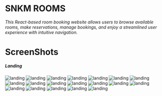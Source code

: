 # SNKM ROOMS

*This React-based room booking website allows users to browse available rooms, make reservations, manage bookings, and enjoy a streamlined user experience with intuitive navigation.*


# ScreenShots

##### Landing
<img src="images/landingcarousel.png" alt="landing"/>
<img src="images/landinghome.png" alt="landing"/>
<img src="images/landingservices.png" alt="landing"/>
<img src="images/landingrooms.png" alt="landing"/>
<img src="images/landingteam.png" alt="landing"/>
<img src="images/Screenshot (12).png" alt="landing"/>
<img src="images/Screenshot (1).png" alt="landing"/>
<img src="images/Screenshot (2).png" alt="landing"/>
<img src="images/Screenshot (3).png" alt="landing"/>
<img src="images/Screenshot (4).png" alt="landing"/>
<img src="images/Screenshot (5).png" alt="landing"/>
<img src="images/Screenshot (6).png" alt="landing"/>
<img src="images/Screenshot (7).png" alt="landing"/>
<img src="images/Screenshot (8).png" alt="landing"/>
<img src="images/Screenshot (9).png" alt="landing"/>
<img src="images/Screenshot (10).png" alt="landing"/>
<img src="images/Screenshot (11).png" alt="landing"/>
<img src="images/login.png" alt="landing"/>
<img src="images/signup.png" alt="landing"/>
